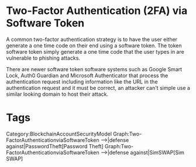 # Two-Factor Authentication (2FA) via Software Token

A common two-factor authentication strategy is to have the user either generate a one time code on their end using a software token. The token software token simply generate a one time code that the user types in are vulnerable to phishing attacks.

There are newer software token software systems such as Google Smart Lock, Auth0 Guardian and Microsoft Authenticator that process the authentication request including information like the URL in the authentication request and it must be correct, an attacker can't simple use a similar looking domain to host their attack.

# Tags

Category:BlockchainAccountSecurityModel
Graph:Two-FactorAuthenticationviaSoftwareToken -->|defense against|PasswordTheft[Password Theft]
Graph:Two-FactorAuthenticationviaSoftwareToken -->|defense against|SimSWAP[Sim SWAP]
